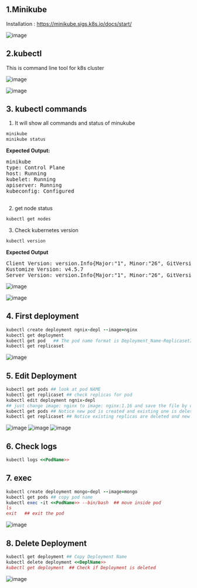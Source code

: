 ## 1.Minikube
Installation : https://minikube.sigs.k8s.io/docs/start/

![image](https://user-images.githubusercontent.com/74223025/230343047-ea6aba15-4be2-40bc-9442-6305e64ab182.png)

## 2.kubectl
This is command line tool for k8s cluster

![image](https://user-images.githubusercontent.com/74223025/232484521-3b453e67-31cc-46d6-a6e1-d6e0f46b4a15.png)

![image](https://user-images.githubusercontent.com/74223025/232676463-9e19ea24-1d72-4850-b84f-830a064433e7.png)

## 3. kubectl commands

1. It will show all commands and status of minukube
```ruby
minikube
minikube status
```
**Expected Output:**
<pre>minikube
type: Control Plane
host: Running
kubelet: Running
apiserver: Running
kubeconfig: Configured

</pre>

2. get node status
```ruby
kubectl get nodes
```
3. Check kubernetes version
```ruby
kubectl version
```
**Expected Output**
<pre>Client Version: version.Info{Major:&quot;1&quot;, Minor:&quot;26&quot;, GitVersion:&quot;v1.26.4&quot;, GitCommit:&quot;f89670c3aa4059d6999cb42e23ccb4f0b9a03979&quot;, GitTreeState:&quot;clean&quot;, BuildDate:&quot;2023-04-14T02:13:27Z&quot;, GoVersion:&quot;go1.19.8&quot;, Compiler:&quot;gc&quot;, Platform:&quot;linux/amd64&quot;}
Kustomize Version: v4.5.7
Server Version: version.Info{Major:&quot;1&quot;, Minor:&quot;26&quot;, GitVersion:&quot;v1.26.3&quot;, GitCommit:&quot;9e644106593f3f4aa98f8a84b23db5fa378900bd&quot;, GitTreeState:&quot;clean&quot;, BuildDate:&quot;2023-03-15T13:33:12Z&quot;, GoVersion:&quot;go1.19.7&quot;, Compiler:&quot;gc&quot;, Platform:&quot;linux/amd64&quot;}
</pre>

![image](https://user-images.githubusercontent.com/74223025/232702965-3a46dc55-2765-49e6-9a2b-1ae976eff235.png)

![image](https://user-images.githubusercontent.com/74223025/232703314-a966aa73-2a0a-4644-996c-1ae4939b8104.png)

## 4. First deployment
```ruby
kubectl create deployment ngnix-depl --image=nginx
kubectl get deployment
kubectl get pod   ## The pod name format is Deployment_Name-ReplicasetID-PodID
kubectl get replicaset
```
![image](https://user-images.githubusercontent.com/74223025/232709949-27e9e8dc-b052-46c0-8445-dbe4cc7c796b.png)

## 5. Edit Deployment
```ruby
kubectl get pods ## look at pod NAME
kubectl get replicaset ## check replicas for pod
kubectl edit deployment ngnix-depl
## just change image: nginx to image: nginx:1.16 and save the file by command wq
kubectl get pods ## Notice new pod is created and existing one is deleted
kubectl get replicaset ## Notice existing replicas are deleted and new one created
```
![image](https://user-images.githubusercontent.com/74223025/233279431-285c62b0-be51-4b67-aa1c-df75d45a101a.png)
![image](https://user-images.githubusercontent.com/74223025/233282977-e09b0964-6079-4331-aabb-2172d37caa20.png)
![image](https://user-images.githubusercontent.com/74223025/233283103-49557cca-349e-40a7-9c3e-908d0cb2e655.png)


## 6. Check logs
```ruby
kubectl logs <<PodName>>
```
## 7. exec
```ruby
kubectl create deployment mongo-depl --image=mongo
kubectl get pods ## copy pod name
kubectl exec -it <<PodName>> --bin/bash  ## move inside pod
ls
exit   ## exit the pod
```
![image](https://user-images.githubusercontent.com/74223025/233306047-b3da12a3-2160-42b0-8f58-cdd9482b093f.png)

## 8. Delete Deployment
```ruby
kubectl get deployment ## Copy Deployment Name
kubectl delete deployment <<DeplName>>
kubectl get deployment  ## Check if Deployment is deleted
```

![image](https://user-images.githubusercontent.com/74223025/233308917-1ab0fdc0-8c18-4827-b073-fb3382c05daa.png)

